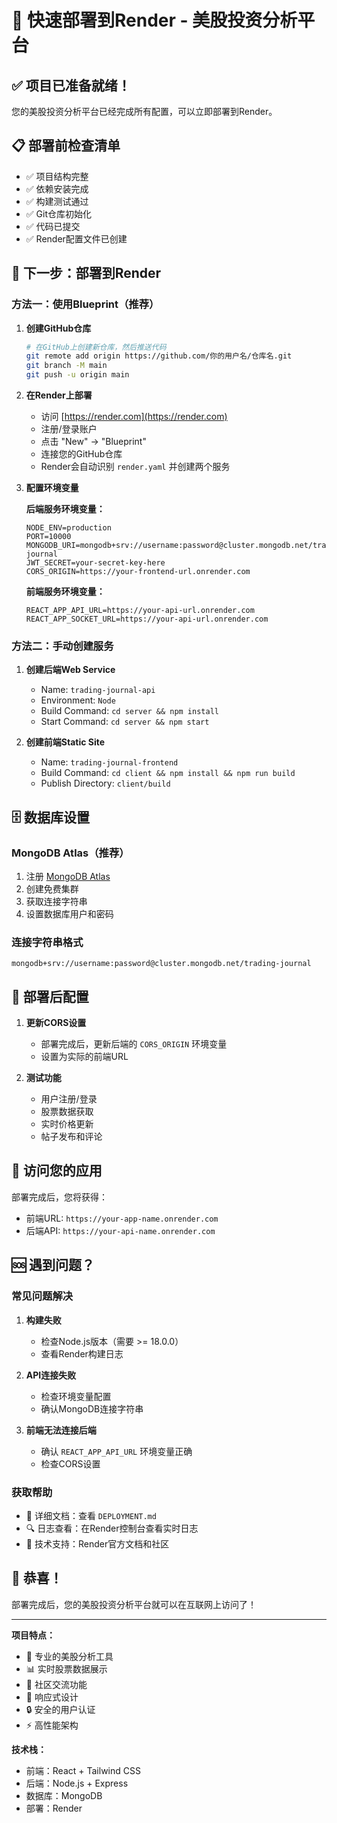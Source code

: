# 🚀 快速部署到Render - 美股投资分析平台

## ✅ 项目已准备就绪！

您的美股投资分析平台已经完成所有配置，可以立即部署到Render。

## 📋 部署前检查清单

- ✅ 项目结构完整
- ✅ 依赖安装完成
- ✅ 构建测试通过
- ✅ Git仓库初始化
- ✅ 代码已提交
- ✅ Render配置文件已创建

## 🎯 下一步：部署到Render

### 方法一：使用Blueprint（推荐）

1. **创建GitHub仓库**
   ```bash
   # 在GitHub上创建新仓库，然后推送代码
   git remote add origin https://github.com/你的用户名/仓库名.git
   git branch -M main
   git push -u origin main
   ```

2. **在Render上部署**
   - 访问 [https://render.com](https://render.com)
   - 注册/登录账户
   - 点击 "New" → "Blueprint"
   - 连接您的GitHub仓库
   - Render会自动识别 `render.yaml` 并创建两个服务

3. **配置环境变量**
   
   **后端服务环境变量：**
   ```
   NODE_ENV=production
   PORT=10000
   MONGODB_URI=mongodb+srv://username:password@cluster.mongodb.net/trading-journal
   JWT_SECRET=your-secret-key-here
   CORS_ORIGIN=https://your-frontend-url.onrender.com
   ```
   
   **前端服务环境变量：**
   ```
   REACT_APP_API_URL=https://your-api-url.onrender.com
   REACT_APP_SOCKET_URL=https://your-api-url.onrender.com
   ```

### 方法二：手动创建服务

1. **创建后端Web Service**
   - Name: `trading-journal-api`
   - Environment: `Node`
   - Build Command: `cd server && npm install`
   - Start Command: `cd server && npm start`

2. **创建前端Static Site**
   - Name: `trading-journal-frontend`
   - Build Command: `cd client && npm install && npm run build`
   - Publish Directory: `client/build`

## 🗄️ 数据库设置

### MongoDB Atlas（推荐）

1. 注册 [MongoDB Atlas](https://www.mongodb.com/atlas)
2. 创建免费集群
3. 获取连接字符串
4. 设置数据库用户和密码

### 连接字符串格式
```
mongodb+srv://username:password@cluster.mongodb.net/trading-journal
```

## 🔧 部署后配置

1. **更新CORS设置**
   - 部署完成后，更新后端的 `CORS_ORIGIN` 环境变量
   - 设置为实际的前端URL

2. **测试功能**
   - 用户注册/登录
   - 股票数据获取
   - 实时价格更新
   - 帖子发布和评论

## 📱 访问您的应用

部署完成后，您将获得：
- 前端URL: `https://your-app-name.onrender.com`
- 后端API: `https://your-api-name.onrender.com`

## 🆘 遇到问题？

### 常见问题解决

1. **构建失败**
   - 检查Node.js版本（需要 >= 18.0.0）
   - 查看Render构建日志

2. **API连接失败**
   - 检查环境变量配置
   - 确认MongoDB连接字符串

3. **前端无法连接后端**
   - 确认 `REACT_APP_API_URL` 环境变量正确
   - 检查CORS设置

### 获取帮助

- 📖 详细文档：查看 `DEPLOYMENT.md`
- 🔍 日志查看：在Render控制台查看实时日志
- 💬 技术支持：Render官方文档和社区

## 🎉 恭喜！

部署完成后，您的美股投资分析平台就可以在互联网上访问了！

---

**项目特点：**
- 🎯 专业的美股分析工具
- 📊 实时股票数据展示
- 💬 社区交流功能
- 📱 响应式设计
- 🔒 安全的用户认证
- ⚡ 高性能架构

**技术栈：**
- 前端：React + Tailwind CSS
- 后端：Node.js + Express
- 数据库：MongoDB
- 部署：Render 